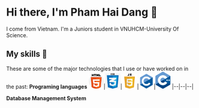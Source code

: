 # Hi there, I'm Pham Hai Dang 👋
I come from Vietnam. I'm a Juniors student in VNUHCM-University Of Science.

## My skills 💪
These are some of the major technologies that I use or have worked on in the past:
**Programing languages**
<img alt="html" title="html" width="40px" src="./icons/html.png">|<img title="css" alt="css" width="40px" src="./icons/css.png">|<img title="JavaScript" alt="JavaScript" width="40px" src="./icons/javascript.png" />|<img title="c" alt="c" width="40px" src="./icons/c.png" />|<img title="c++" alt="c++" width="40px" src="./icons/c++.png" />
|--|--|--|

**Database Management System**
